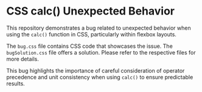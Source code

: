 # CSS calc() Unexpected Behavior

This repository demonstrates a bug related to unexpected behavior when using the `calc()` function in CSS, particularly within flexbox layouts.

The `bug.css` file contains CSS code that showcases the issue.  The `bugSolution.css` file offers a solution.  Please refer to the respective files for more details.

This bug highlights the importance of careful consideration of operator precedence and unit consistency when using `calc()` to ensure predictable results.